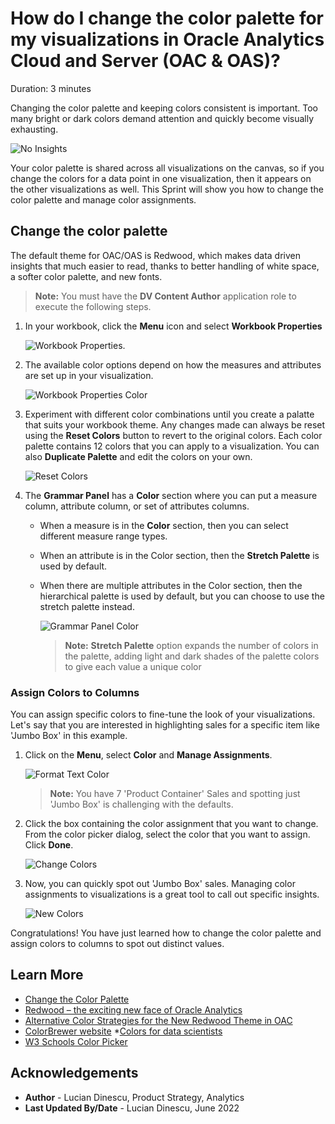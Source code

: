 # How do I change the color palette for my visualizations in Oracle Analytics Cloud and Server (OAC & OAS)?

Duration: 3 minutes

Changing the color palette and keeping colors consistent is important. Too many bright or dark colors demand attention and quickly become visually exhausting.

   ![No Insights](images/color-redwood-vs-neon.png)

Your color palette is shared across all visualizations on the canvas, so if you change the colors for a data point in one visualization, then it appears on the other visualizations as well. This Sprint will show you how to change the color palette and manage color assignments.

## Change the color palette

The default theme for OAC/OAS is Redwood, which makes data driven insights that much easier to read, thanks to better handling of white space, a softer color palette, and new fonts.
   > **Note:** You must have the **DV Content Author** application role to execute the following steps.

1. In your workbook, click the **Menu** icon and select **Workbook Properties**

   ![Workbook Properties](images/workbook-properties.png).  

2. The available color options depend on how the measures and attributes are set up in your visualization.

   ![Workbook Properties Color](images/workbook-properties-color.png)

3. Experiment with different color combinations until you create a palatte that suits your workbook theme. Any changes made can always be reset using the **Reset Colors** button to revert to the original colors. Each color palette contains 12 colors that you can apply to a visualization. You can also **Duplicate Palette** and edit the colors on your own.

    ![Reset Colors](images/reset-colors.png)   

4. The **Grammar Panel** has a **Color** section where you can put a measure column, attribute column, or set of attributes columns.  
   - When a measure is in the **Color** section, then you can select different measure range types.
   - When an attribute is in the Color section, then the **Stretch Palette** is used by default.
   - When there are multiple attributes in the Color section, then the hierarchical palette is used by default, but you can choose to use the stretch palette instead.

     ![Grammar Panel Color](images/grammar-panel-color.png)

      >**Note:** **Stretch Palette** option expands the number of colors in the palette, adding light and dark shades of the palette colors to give each value a unique color

### Assign Colors to Columns
You can assign specific colors to fine-tune the look of your visualizations. Let's say that you are interested in highlighting sales for a specific item like 'Jumbo Box' in this example.

1. Click on the **Menu**, select **Color** and **Manage Assignments**.  

   ![Format Text Color](images/manage-assignments.png)  
     > **Note:** You have 7 'Product Container' Sales and spotting just 'Jumbo Box' is challenging with the defaults.

2. Click the box containing the color assignment that you want to change. From the color picker dialog, select the color that you want to assign. Click **Done**.

   ![Change Colors](images/manage-assignments-change.png)   

6. Now, you can quickly spot out 'Jumbo Box' sales. Managing color assignments to visualizations is a great tool to call out specific insights.

   ![New Colors](images/manage-assignments-new.png)  



Congratulations! You have just learned how to change the color palette and assign colors to columns to spot out distinct values.


## Learn More
* [Change the Color Palette](https://docs.oracle.com/en/cloud/paas/analytics-cloud/acubi/apply-color-visualizations.html#GUID-408A711F-6C66-4126-BBFF-46926128A91D)
* [Redwood – the exciting new face of Oracle Analytics](https://blogs.oracle.com/analytics/post/redwood-is-coming-to-oracle-analytics)
* [Alternative Color Strategies for the New Redwood Theme in OAC](https://vlamis.com/alternative-color-strategies-for-the-new-redwood-theme-in-oac/)
* [ColorBrewer website](http://colorbrewer2.org/)
*[Colors for data scientists](https://medialab.github.io/iwanthue/)
* [W3 Schools Color Picker](https://www.w3schools.com/colors/colors_picker.asp)

## Acknowledgements
* **Author** - Lucian Dinescu, Product Strategy, Analytics
* **Last Updated By/Date** - Lucian Dinescu,  June 2022

